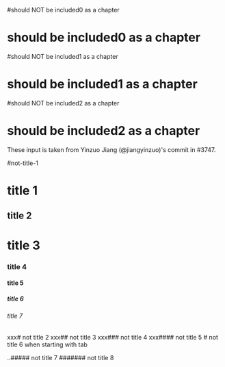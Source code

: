   #should NOT be included0 as a chapter

  # should be included0 as a chapter

 #should NOT be included1 as a chapter

 # should be included1 as a chapter

#should NOT be included2 as a chapter

# should be included2 as a chapter

These input is taken from Yinzuo Jiang (@jiangyinzuo)'s
commit in #3747.


   #not-title-1


   # title 1
 ## title 2
   # title 3
 ### title 4
 #### title 5
 ##### title 6
 ###### title 7

xxx# not title 2
xxx## not title 3
xxx### not title 4
xxx#### not title 5
	# not title 6 when starting with tab

..##### not title 7
 ####### not title 8
